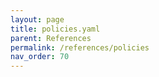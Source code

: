 ```yaml
---
layout: page
title: policies.yaml
parent: References
permalink: /references/policies
nav_order: 70
---
```

